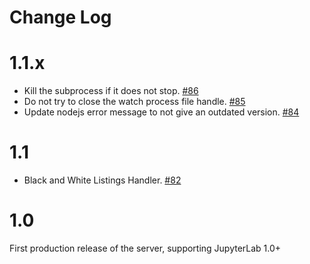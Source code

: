 # Change Log

# 1.1.x
- Kill the subprocess if it does not stop. [#86](https://github.com/jupyterlab/jupyterlab_server/pull/86)
- Do not try to close the watch process file handle. [#85](https://github.com/jupyterlab/jupyterlab_server/pull/85)
- Update nodejs error message to not give an outdated version. [#84](https://github.com/jupyterlab/jupyterlab_server/pull/84)

# 1.1
- Black and White Listings Handler. [#82](https://github.com/jupyterlab/jupyterlab_server/pull/82)

# 1.0
First production release of the server, supporting JupyterLab 1.0+

